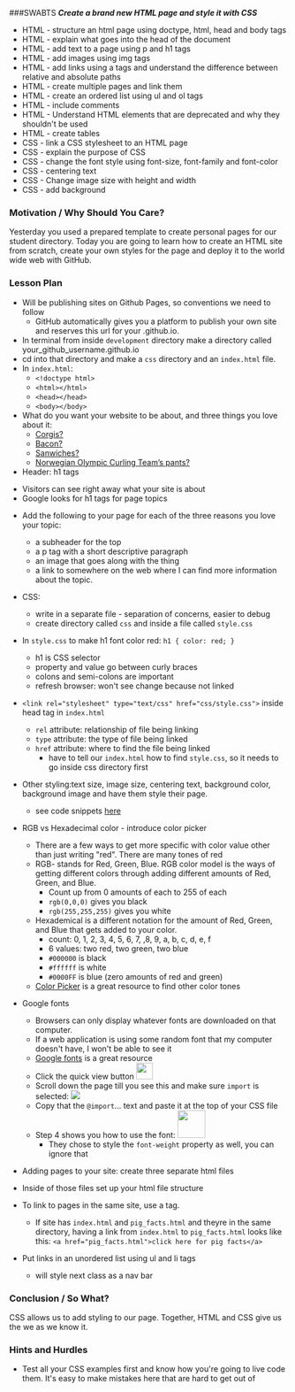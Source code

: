 ###SWABTS
***Create a brand new HTML page and style it with CSS***
  + HTML - structure an html page using doctype, html, head and body tags
  + HTML - explain what goes into the head of the document
  + HTML - add text to a page using p and h1 tags
  + HTML - add images using img tags
  + HTML - add links using a tags and understand the difference between relative and absolute paths
  + HTML - create multiple pages and link them
  + HTML - create an ordered list using ul and ol tags
  + HTML - include comments
  + HTML - Understand HTML elements that are deprecated and why they shouldn't be used
  + HTML - create tables
  + CSS - link a CSS stylesheet to an HTML page
  + CSS - explain the purpose of CSS
  + CSS - change the font style using font-size, font-family and font-color
  + CSS - centering text
  + CSS - Change image size with height and width
  + CSS - add background

### Motivation / Why Should You Care?
Yesterday you used a prepared template to create personal pages for our student directory. Today you are going to learn how to create an HTML site from scratch, create your own styles for the page and deploy it to the world wide web with GitHub.

### Lesson Plan
+ Will be publishing sites on Github Pages, so conventions we need to follow 
  * GitHub automatically gives you a platform to publish your own site and reserves this url for your <your github username>.github.io.
+ In terminal from inside `development` directory make a directory called your_github_username.github.io
+ cd into that directory and make a `css` directory and an `index.html` file.
+ In `index.html`:
  * `<!doctype html>` 
  *  `<html></html>`
  * `<head></head>`
  * `<body></body>`
+ What do you want your website to be about, and three things you love about it:
  * [Corgis?](http://corgiaddict.com/) 
  * [Bacon?](http://www.royalbaconsociety.com/)
  * [Sanwiches?](http://fortheloveofsandwich.tumblr.com/) 
  * [Norwegian Olympic Curling Team’s pants?](https://www.facebook.com/NOCTP)
+ Header: h1 tags
 * Visitors can see right away what your site is about 
 * Google looks for h1 tags for page topics
+ Add the following to your page for each of the three reasons you love your topic:
  * a subheader for the top
  * a p tag with a short descriptive paragraph
  * an image that goes along with the thing 
  * a link to somewhere on the web where I can find more information about the topic. 
+ CSS: 
  * write in a separate file - separation of concerns, easier to debug
  * create directory called `css` and inside a file called `style.css`
+ In `style.css` to make h1 font color red: `h1 { color: red; }`
  * h1 is CSS selector
  * property and value go between curly braces
  * colons and semi-colons are important
  * refresh browser: won't see change because not linked
+ `<link rel="stylesheet" type="text/css" href="css/style.css">` inside head tag in `index.html`
  * `rel` attribute: relationship of file being linking
  * `type` attribute: the type of file being linked
  * `href` attribute: where to find the file being linked
    * have to tell our `index.html` how to find `style.css`, so it needs to go inside css directory first
+ Other styling:text size, image size, centering text, background color, background image and have them style their page.
  * see code snippets [here](https://github.com/flatiron-school-curriculum/hs-intro-web-design-teachers-guide-code-snippet-1)
+ RGB vs Hexadecimal color - introduce color picker 
  * There are a few ways to get more specific with color value other than just writing "red". There are many tones of red
  * RGB- stands for Red, Green, Blue. RGB color model is the ways of getting different colors through adding different amounts of Red, Green, and Blue.
    * Count up from 0 amounts of each to 255 of each
    * `rgb(0,0,0)` gives you black
    * `rgb(255,255,255)` gives you white
  * Hexademical is a different notation for the amount of Red, Green, and Blue that gets added to your color.
    * count: 0, 1, 2, 3, 4, 5, 6, 7, ,8, 9, a, b, c, d, e, f
    * 6 values: two red, two green, two blue
    * `#000000` is black
    * `#ffffff` is white
    * `#0000FF` is blue (zero amounts of red and green)
  * [Color Picker](http://www.w3schools.com/tags/ref_colorpicker.asp) is a great resource to find other color tones
+ Google fonts 
  * Browsers can only display whatever fonts are downloaded on that computer. 
  * If a web application is using some random font that my computer doesn't have, I won't be able to see it
  * [Google fonts](http://www.google.com/fonts) is a great resource
  * Click the quick view button <img src="https://s3.amazonaws.com/after-school-assets/google-font-quick-view.png" height="30px">
  * Scroll down the page till you see this and make sure `import` is selected: <img src="https://s3.amazonaws.com/after-school-assets/google-font-import.png">
  * Copy that the `@import`... text and paste it at the top of your CSS file
  * Step 4 shows you how to use the font: <img src="https://s3.amazonaws.com/after-school-assets/google-font-usage.png" height="50px">
    * They chose to style the `font-weight` property as well, you can ignore that


+ Adding pages to your site: create three separate html files 
+ Inside of those files set up your html file structure
+ To link to pages in the same site, use a tag.
  * If site has `index.html` and `pig_facts.html` and theyre in the same directory, having a link from `index.html` to `pig_facts.html` looks like this: `<a href="pig_facts.html">click here for pig facts</a>`
+ Put links in an unordered list using ul and li tags
  * will style next class as a nav bar

### Conclusion / So What?
CSS allows us to add styling to our page. Together, HTML and CSS give us the we as we know it. 

### Hints and Hurdles
+ Test all your CSS examples first and know how you're going to live code them. It's easy to make mistakes here that are hard to get out of